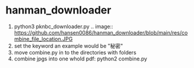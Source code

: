 # hanman_downloader
1. python3 pknbc_downloader.py 
.. image::  https://github.com/hansen0086/hanman_downloader/blob/main/res/combine_file_location.JPG
2. set the keyword an example would be "秘密"
3. move combine.py in to the directories with folders
4. combine jpgs into one whold pdf: python2 combine.py
